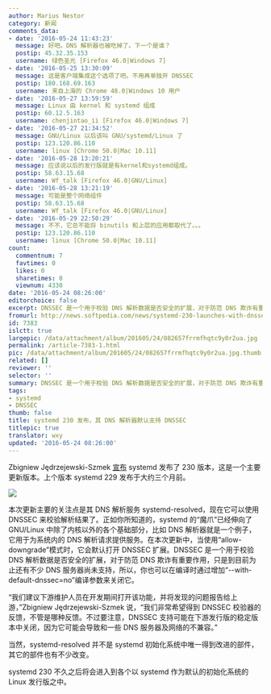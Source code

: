 ```yaml
---
author: Marius Nestor
category: 新闻
comments_data:
- date: '2016-05-24 11:43:23'
  message: 好吧。DNS 解析器也被吃掉了。下一个是谁？
  postip: 45.32.35.153
  username: 绿色圣光 [Firefox 46.0|Windows 7]
- date: '2016-05-25 13:30:09'
  message: 这是客户端集成这个选项了吧。不用再单独开 DNSSEC
  postip: 180.168.69.163
  username: 来自上海的 Chrome 48.0|Windows 10 用户
- date: '2016-05-27 13:59:59'
  message: Linux 由 kernel 和 systemd 组成
  postip: 60.12.5.163
  username: chenjintao_ii [Firefox 46.0|Windows 7]
- date: '2016-05-27 21:34:52'
  message: GNU/Linux 以后该叫 GNU/systemd/Linux 了
  postip: 123.120.86.110
  username: linux [Chrome 50.0|Mac 10.11]
- date: '2016-05-28 13:20:21'
  message: 应该说以后的发行版就是有kernel和systemd组成。
  postip: 58.63.15.68
  username: Wf_talk [Firefox 46.0|GNU/Linux]
- date: '2016-05-28 13:21:19'
  message: 可能是整个网络组件
  postip: 58.63.15.68
  username: Wf_talk [Firefox 46.0|GNU/Linux]
- date: '2016-05-29 22:50:29'
  message: 不不，它总不能将 binutils 和上层的应用都取代了。。。
  postip: 123.120.86.110
  username: linux [Chrome 50.0|Mac 10.11]
count:
  commentnum: 7
  favtimes: 0
  likes: 0
  sharetimes: 0
  viewnum: 4330
date: '2016-05-24 08:26:00'
editorchoice: false
excerpt: DNSSEC 是一个用于校验 DNS 解析数据是否安全的扩展，对于防范 DNS 欺诈有重要作用
fromurl: http://news.softpedia.com/news/systemd-230-launches-with-dnssec-enabled-by-default-in-systemd-resolved-more-504339.shtml
id: 7383
islctt: true
largepic: /data/attachment/album/201605/24/082657frrmfhqtc9y0r2ua.jpg
permalink: /article-7383-1.html
pic: /data/attachment/album/201605/24/082657frrmfhqtc9y0r2ua.jpg.thumb.jpg
related: []
reviewer: ''
selector: ''
summary: DNSSEC 是一个用于校验 DNS 解析数据是否安全的扩展，对于防范 DNS 欺诈有重要作用
tags:
- systemd
- DNSSEC
thumb: false
title: systemd 230 发布，其 DNS 解析器默认支持 DNSSEC
titlepic: true
translator: wxy
updated: '2016-05-24 08:26:00'
---
```


Zbigniew Jędrzejewski-Szmek [宣布](https://lists.freedesktop.org/archives/systemd-devel/2016-May/036583.html) systemd 发布了 230 版本，这是一个主要更新版本。上个版本 systemd 229 发布于大约三个月前。


![](/data/attachment/album/201605/24/082657frrmfhqtc9y0r2ua.jpg)


本次更新主要的关注点是其 DNS 解析服务 systemd-resolved，现在它可以使用 DNSSEC 来校验解析结果了。正如你所知道的，systemd 的“魔爪”已经伸向了 GNU/Linux 中除了内核以外的各个基础部分，比如 DNS 解析器就是一个例子，它用于为系统内的 DNS 解析请求提供服务。在本次更新中，当使用“allow-downgrade”模式时，它会默认打开 DNSSEC 扩展。DNSSEC 是一个用于校验 DNS 解析数据是否安全的扩展，对于防范 DNS 欺诈有重要作用，只是到目前为止还有不少 DNS 服务器尚未支持，所以，你也可以在编译时通过增加“--with-default-dnssec=no”编译参数来关闭它。


“我们建议下游维护人员在开发期间打开该功能，并将发现的问题报告给上游，”Zbigniew Jędrzejewski-Szmek 说，“我们非常希望得到 DNSSEC 校验器的反馈，不管是哪种反馈。不过要注意，DNSSEC 支持可能在下游发行版的稳定版本中关闭，因为它可能会导致和一些 DNS 服务器及网络的不兼容。”


当然，systemd-resolved 并不是 systemd 初始化系统中唯一得到改进的部件，其它的部件也有不少改变。


systemd 230 不久之后将会进入到各个以 systemd 作为默认的初始化系统的 Linux 发行版之中。